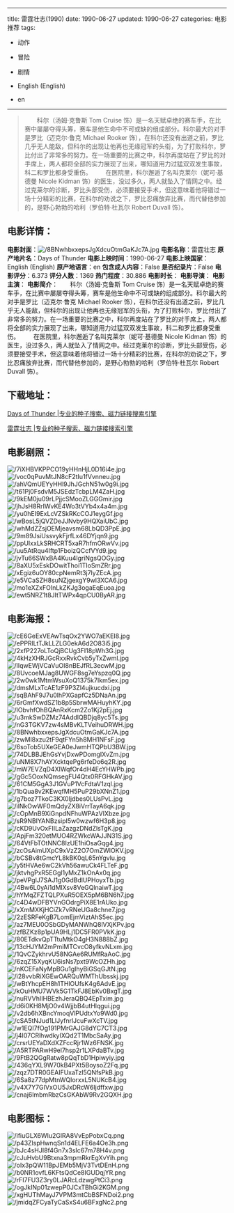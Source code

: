 
---
title: 雷霆壮志(1990)
date: 1990-06-27
updated: 1990-06-27
categories: 电影推荐
tags:
- 动作
- 冒险
- 剧情

- English (English)
- en
---


> 　　科尔（汤姆·克鲁斯 Tom Cruise 饰）是一名天赋卓绝的赛车手，在比赛中屡屡夺得头筹，赛车是他生命中不可或缺的组成部分。科尔最大的对手是罗比（迈克尔·鲁克 Michael Rooker 饰），在科尔还没有出道之前，罗比几乎无人能敌，但科尔的出现让他再也无缘冠军的头衔，为了打败科尔，罗比付出了非常多的努力。在一场重要的比赛之中，科尔再度站在了罗比的对手席上，两人都将全部的实力展现了出来，哪知道用力过猛双双发生事故，科二和罗比都身受重伤。 　　在医院里，科尔邂逅了名叫克莱尔（妮可·基德曼 Nicole Kidman 饰）的医生，没过多久，两人就坠入了情网之中。经过克莱尔的诊断，罗比头部受伤，必须要接受手术，但这意味着他将错过一场十分精彩的比赛，在科尔的劝说之下，罗比忍痛放弃比赛，而代替他参加的，是野心勃勃的哈利（罗伯特·杜瓦尔 Robert Duvall 饰）。

## **电影详情**：

**电影封面**：<img src="https://image.tmdb.org/t/p/w200/8BNwhbxxepsJgXdcuOtmGaKJc7A.jpg" alt="/8BNwhbxxepsJgXdcuOtmGaKJc7A.jpg" title="/8BNwhbxxepsJgXdcuOtmGaKJc7A.jpg">
**电影名称**：雷霆壮志
**原产地片名**：Days of Thunder
**电影上映时间**：1990-06-27
**电影上映国家**：English (English)
**原产地语言**：en
**包含成人内容**：False
**是否纪录片**：False
**电影评分**：6.373
**评分人数**：1369
**热门程度**：30.886
**电影时长**：
**电影导演**：
**电影主演**：
**电影简介**：　　科尔（汤姆·克鲁斯 Tom Cruise 饰）是一名天赋卓绝的赛车手，在比赛中屡屡夺得头筹，赛车是他生命中不可或缺的组成部分。科尔最大的对手是罗比（迈克尔·鲁克 Michael Rooker 饰），在科尔还没有出道之前，罗比几乎无人能敌，但科尔的出现让他再也无缘冠军的头衔，为了打败科尔，罗比付出了非常多的努力。在一场重要的比赛之中，科尔再度站在了罗比的对手席上，两人都将全部的实力展现了出来，哪知道用力过猛双双发生事故，科二和罗比都身受重伤。 　　在医院里，科尔邂逅了名叫克莱尔（妮可·基德曼 Nicole Kidman 饰）的医生，没过多久，两人就坠入了情网之中。经过克莱尔的诊断，罗比头部受伤，必须要接受手术，但这意味着他将错过一场十分精彩的比赛，在科尔的劝说之下，罗比忍痛放弃比赛，而代替他参加的，是野心勃勃的哈利（罗伯特·杜瓦尔 Robert Duvall 饰）。

## **下载地址**：
[Days of Thunder |专业的种子搜索、磁力链接搜索引擎](https://movie.amd794.com:2083/?search=Days%20of%20Thunder&ordering=&mode=match_phrase&page_size=10&page=1)

[雷霆壮志 |专业的种子搜索、磁力链接搜索引擎](https://movie.amd794.com:2083/?search=%E9%9B%B7%E9%9C%86%E5%A3%AE%E5%BF%97&ordering=&mode=match_phrase&page_size=10&page=1)
 

## **电影剧照**：
<img src="https://image.tmdb.org/t/p/original/7iXHBVKPPCO19yHHnHjL0D16i4e.jpg" alt="/7iXHBVKPPCO19yHHnHjL0D16i4e.jpg" title="/7iXHBVKPPCO19yHHnHjL0D16i4e.jpg"><img src="https://image.tmdb.org/t/p/original/voc0qPuvMtJN8cF2tIu1fVvnneu.jpg" alt="/voc0qPuvMtJN8cF2tIu1fVvnneu.jpg" title="/voc0qPuvMtJN8cF2tIu1fVvnneu.jpg"><img src="https://image.tmdb.org/t/p/original/ahVQmUEYyHHl9JhJGchN51w0g9i.jpg" alt="/ahVQmUEYyHHl9JhJGchN51w0g9i.jpg" title="/ahVQmUEYyHHl9JhJGchN51w0g9i.jpg"><img src="https://image.tmdb.org/t/p/original/t61Pj0FsdvM5JSEdzTcbpLM4ZaH.jpg" alt="/t61Pj0FsdvM5JSEdzTcbpLM4ZaH.jpg" title="/t61Pj0FsdvM5JSEdzTcbpLM4ZaH.jpg"><img src="https://image.tmdb.org/t/p/original/9kEM0ju09rLPjjcSMooZLGGGmir.jpg" alt="/9kEM0ju09rLPjjcSMooZLGGGmir.jpg" title="/9kEM0ju09rLPjjcSMooZLGGGmir.jpg"><img src="https://image.tmdb.org/t/p/original/jhJsH8RrIWvKE4Wo3tVYb4x4a4m.jpg" alt="/jhJsH8RrIWvKE4Wo3tVYb4x4a4m.jpg" title="/jhJsH8RrIWvKE4Wo3tVYb4x4a4m.jpg"><img src="https://image.tmdb.org/t/p/original/yu0hEI9ExLcVZSkRKcCOJ1eygGf.jpg" alt="/yu0hEI9ExLcVZSkRKcCOJ1eygGf.jpg" title="/yu0hEI9ExLcVZSkRKcCOJ1eygGf.jpg"><img src="https://image.tmdb.org/t/p/original/wBosL5jQVZDeJJNvby9HQXaiUbC.jpg" alt="/wBosL5jQVZDeJJNvby9HQXaiUbC.jpg" title="/wBosL5jQVZDeJJNvby9HQXaiUbC.jpg"><img src="https://image.tmdb.org/t/p/original/whMdZZsjOEMjeavsm68LbQD3PpE.jpg" alt="/whMdZZsjOEMjeavsm68LbQD3PpE.jpg" title="/whMdZZsjOEMjeavsm68LbQD3PpE.jpg"><img src="https://image.tmdb.org/t/p/original/9m89JsiUssvykFjrfLx46DYjqn9.jpg" alt="/9m89JsiUssvykFjrfLx46DYjqn9.jpg" title="/9m89JsiUssvykFjrfLx46DYjqn9.jpg"><img src="https://image.tmdb.org/t/p/original/ppUIxxLkSRHCRT5xaR7hfmORwVv.jpg" alt="/ppUIxxLkSRHCRT5xaR7hfmORwVv.jpg" title="/ppUIxxLkSRHCRT5xaR7hfmORwVv.jpg"><img src="https://image.tmdb.org/t/p/original/uu5AtRqu4Iftp1FboizQCcfVYd9.jpg" alt="/uu5AtRqu4Iftp1FboizQCcfVYd9.jpg" title="/uu5AtRqu4Iftp1FboizQCcfVYd9.jpg"><img src="https://image.tmdb.org/t/p/original/jvTu66SWxBA4Kuu4lgriNgsQOGy.jpg" alt="/jvTu66SWxBA4Kuu4lgriNgsQOGy.jpg" title="/jvTu66SWxBA4Kuu4lgriNgsQOGy.jpg"><img src="https://image.tmdb.org/t/p/original/8aXU5xEskDOwitThoi1TIoSmZRr.jpg" alt="/8aXU5xEskDOwitThoi1TIoSmZRr.jpg" title="/8aXU5xEskDOwitThoi1TIoSmZRr.jpg"><img src="https://image.tmdb.org/t/p/original/xEgiz6uOY80cpNemRt3j7lyZEcA.jpg" alt="/xEgiz6uOY80cpNemRt3j7lyZEcA.jpg" title="/xEgiz6uOY80cpNemRt3j7lyZEcA.jpg"><img src="https://image.tmdb.org/t/p/original/e5VCaSZH8suNZjgexgY9wl3XCA6.jpg" alt="/e5VCaSZH8suNZjgexgY9wl3XCA6.jpg" title="/e5VCaSZH8suNZjgexgY9wl3XCA6.jpg"><img src="https://image.tmdb.org/t/p/original/mo1eXZxFOInLkZKJg3ogaEqEuoa.jpg" alt="/mo1eXZxFOInLkZKJg3ogaEqEuoa.jpg" title="/mo1eXZxFOInLkZKJg3ogaEqEuoa.jpg"><img src="https://image.tmdb.org/t/p/original/ewt5NRZ1t8JItTWPx4qpCU0ByAR.jpg" alt="/ewt5NRZ1t8JItTWPx4qpCU0ByAR.jpg" title="/ewt5NRZ1t8JItTWPx4qpCU0ByAR.jpg">

## **电影海报**：
<img src="https://image.tmdb.org/t/p/original/cE6GeExVEAwTsqOx2YWO7aEKEI8.jpg" alt="/cE6GeExVEAwTsqOx2YWO7aEKEI8.jpg" title="/cE6GeExVEAwTsqOx2YWO7aEKEI8.jpg"><img src="https://image.tmdb.org/t/p/original/ePPRlLtTJkLLZLG0ekA6d2O83i5.jpg" alt="/ePPRlLtTJkLLZLG0ekA6d2O83i5.jpg" title="/ePPRlLtTJkLLZLG0ekA6d2O83i5.jpg"><img src="https://image.tmdb.org/t/p/original/2xfP227oLToQjBCUg3FI18pWh3G.jpg" alt="/2xfP227oLToQjBCUg3FI18pWh3G.jpg" title="/2xfP227oLToQjBCUg3FI18pWh3G.jpg"><img src="https://image.tmdb.org/t/p/original/4kHzXHRJGcRxxRvkCvb5yTxZwml.jpg" alt="/4kHzXHRJGcRxxRvkCvb5yTxZwml.jpg" title="/4kHzXHRJGcRxxRvkCvb5yTxZwml.jpg"><img src="https://image.tmdb.org/t/p/original/lIqwEWjVCaVuOI8nBEJfRL3ecwM.jpg" alt="/lIqwEWjVCaVuOI8nBEJfRL3ecwM.jpg" title="/lIqwEWjVCaVuOI8nBEJfRL3ecwM.jpg"><img src="https://image.tmdb.org/t/p/original/8UvcoeMJag8UWGF8sg7eYspzq0Q.jpg" alt="/8UvcoeMJag8UWGF8sg7eYspzq0Q.jpg" title="/8UvcoeMJag8UWGF8sg7eYspzq0Q.jpg"><img src="https://image.tmdb.org/t/p/original/2w0wk1MtmWsuXoQ1375k7Ikm5ex.jpg" alt="/2w0wk1MtmWsuXoQ1375k7Ikm5ex.jpg" title="/2w0wk1MtmWsuXoQ1375k7Ikm5ex.jpg"><img src="https://image.tmdb.org/t/p/original/dmsMLxTcAE1zF9P3Zl4ujkucdxi.jpg" alt="/dmsMLxTcAE1zF9P3Zl4ujkucdxi.jpg" title="/dmsMLxTcAE1zF9P3Zl4ujkucdxi.jpg"><img src="https://image.tmdb.org/t/p/original/sqBAhF9J7u0lhPXGapfCz5DNaAn.jpg" alt="/sqBAhF9J7u0lhPXGapfCz5DNaAn.jpg" title="/sqBAhF9J7u0lhPXGapfCz5DNaAn.jpg"><img src="https://image.tmdb.org/t/p/original/6rGmfXwdSZ1b8p5SbrwMAHuyhKY.jpg" alt="/6rGmfXwdSZ1b8p5SbrwMAHuyhKY.jpg" title="/6rGmfXwdSZ1b8p5SbrwMAHuyhKY.jpg"><img src="https://image.tmdb.org/t/p/original/lObvhfOhBQAnRxKcm2Zo1Kj2pEj.jpg" alt="/lObvhfOhBQAnRxKcm2Zo1Kj2pEj.jpg" title="/lObvhfOhBQAnRxKcm2Zo1Kj2pEj.jpg"><img src="https://image.tmdb.org/t/p/original/u3mkSwDZMz74AddlQBDjq8yc5Ts.jpg" alt="/u3mkSwDZMz74AddlQBDjq8yc5Ts.jpg" title="/u3mkSwDZMz74AddlQBDjq8yc5Ts.jpg"><img src="https://image.tmdb.org/t/p/original/nG3TGKV7zw4sMBvKLTVeihuDRWH.jpg" alt="/nG3TGKV7zw4sMBvKLTVeihuDRWH.jpg" title="/nG3TGKV7zw4sMBvKLTVeihuDRWH.jpg"><img src="https://image.tmdb.org/t/p/original/8BNwhbxxepsJgXdcuOtmGaKJc7A.jpg" alt="/8BNwhbxxepsJgXdcuOtmGaKJc7A.jpg" title="/8BNwhbxxepsJgXdcuOtmGaKJc7A.jpg"><img src="https://image.tmdb.org/t/p/original/zwMl8xzu2tF9qtFYn5h8MH1NFsF.jpg" alt="/zwMl8xzu2tF9qtFYn5h8MH1NFsF.jpg" title="/zwMl8xzu2tF9qtFYn5h8MH1NFsF.jpg"><img src="https://image.tmdb.org/t/p/original/6soTob5UXeGEA0eJwmHTQPbU3BW.jpg" alt="/6soTob5UXeGEA0eJwmHTQPbU3BW.jpg" title="/6soTob5UXeGEA0eJwmHTQPbU3BW.jpg"><img src="https://image.tmdb.org/t/p/original/74DLBBJEhGsYvjDxwPDomgIXvZm.jpg" alt="/74DLBBJEhGsYvjDxwPDomgIXvZm.jpg" title="/74DLBBJEhGsYvjDxwPDomgIXvZm.jpg"><img src="https://image.tmdb.org/t/p/original/uNM8X7hAYXcktqePg6rfeDo6q2R.jpg" alt="/uNM8X7hAYXcktqePg6rfeDo6q2R.jpg" title="/uNM8X7hAYXcktqePg6rfeDo6q2R.jpg"><img src="https://image.tmdb.org/t/p/original/mW7EVZqD4XIWqfOr4dH4EcYHWPb.jpg" alt="/mW7EVZqD4XIWqfOr4dH4EcYHWPb.jpg" title="/mW7EVZqD4XIWqfOr4dH4EcYHWPb.jpg"><img src="https://image.tmdb.org/t/p/original/gGc5OoxNQmsegFU4Qtx0RFGHkAV.jpg" alt="/gGc5OoxNQmsegFU4Qtx0RFGHkAV.jpg" title="/gGc5OoxNQmsegFU4Qtx0RFGHkAV.jpg"><img src="https://image.tmdb.org/t/p/original/61CM5GgA3J1GVuP1VcFdtaV1zql.jpg" alt="/61CM5GgA3J1GVuP1VcFdtaV1zql.jpg" title="/61CM5GgA3J1GVuP1VcFdtaV1zql.jpg"><img src="https://image.tmdb.org/t/p/original/1bQua8v2KEwqfMH5PuP29bXNnZ1.jpg" alt="/1bQua8v2KEwqfMH5PuP29bXNnZ1.jpg" title="/1bQua8v2KEwqfMH5PuP29bXNnZ1.jpg"><img src="https://image.tmdb.org/t/p/original/g7boz7TkoC3KX0Ijdbes0LUsPvL.jpg" alt="/g7boz7TkoC3KX0Ijdbes0LUsPvL.jpg" title="/g7boz7TkoC3KX0Ijdbes0LUsPvL.jpg"><img src="https://image.tmdb.org/t/p/original/ilNkOwWF0mQdyZX8iVrrTayA6qk.jpg" alt="/ilNkOwWF0mQdyZX8iVrrTayA6qk.jpg" title="/ilNkOwWF0mQdyZX8iVrrTayA6qk.jpg"><img src="https://image.tmdb.org/t/p/original/cOpMnB9XiGnpdNFhuWPAzVIXbze.jpg" alt="/cOpMnB9XiGnpdNFhuWPAzVIXbze.jpg" title="/cOpMnB9XiGnpdNFhuWPAzVIXbze.jpg"><img src="https://image.tmdb.org/t/p/original/sR9NBIYANBzsipI5w0wzwf6H3p8.jpg" alt="/sR9NBIYANBzsipI5w0wzwf6H3p8.jpg" title="/sR9NBIYANBzsipI5w0wzwf6H3p8.jpg"><img src="https://image.tmdb.org/t/p/original/cKD9UvOxFIILaZazgzDNdZlsTgK.jpg" alt="/cKD9UvOxFIILaZazgzDNdZlsTgK.jpg" title="/cKD9UvOxFIILaZazgzDNdZlsTgK.jpg"><img src="https://image.tmdb.org/t/p/original/ApjFm320etMUO4RZWkcWAJJN31S.jpg" alt="/ApjFm320etMUO4RZWkcWAJJN31S.jpg" title="/ApjFm320etMUO4RZWkcWAJJN31S.jpg"><img src="https://image.tmdb.org/t/p/original/64VtFbTOtNNC8IzUE1hiOsaGqg4.jpg" alt="/64VtFbTOtNNC8IzUE1hiOsaGqg4.jpg" title="/64VtFbTOtNNC8IzUE1hiOsaGqg4.jpg"><img src="https://image.tmdb.org/t/p/original/zcOsAimUXpC9xVzZ2O7OmZWlOKV.jpg" alt="/zcOsAimUXpC9xVzZ2O7OmZWlOKV.jpg" title="/zcOsAimUXpC9xVzZ2O7OmZWlOKV.jpg"><img src="https://image.tmdb.org/t/p/original/bCSBv8tGmcYL8kBK0qL65nYgvlu.jpg" alt="/bCSBv8tGmcYL8kBK0qL65nYgvlu.jpg" title="/bCSBv8tGmcYL8kBK0qL65nYgvlu.jpg"><img src="https://image.tmdb.org/t/p/original/y5tHVAe6wC2kVh56awuCk4FLTeF.jpg" alt="/y5tHVAe6wC2kVh56awuCk4FLTeF.jpg" title="/y5tHVAe6wC2kVh56awuCk4FLTeF.jpg"><img src="https://image.tmdb.org/t/p/original/jktvhgPxR5EGgl1yMxZ1kOnAx0q.jpg" alt="/jktvhgPxR5EGgl1yMxZ1kOnAx0q.jpg" title="/jktvhgPxR5EGgl1yMxZ1kOnAx0q.jpg"><img src="https://image.tmdb.org/t/p/original/peVPglJ7SAJ1g0GdBdlUPHoyxTb.jpg" alt="/peVPglJ7SAJ1g0GdBdlUPHoyxTb.jpg" title="/peVPglJ7SAJ1g0GdBdlUPHoyxTb.jpg"><img src="https://image.tmdb.org/t/p/original/4Bw6L0yAi1dMlXsv8VeGQlnaiwT.jpg" alt="/4Bw6L0yAi1dMlXsv8VeGQlnaiwT.jpg" title="/4Bw6L0yAi1dMlXsv8VeGQlnaiwT.jpg"><img src="https://image.tmdb.org/t/p/original/hYMqZFZTQLPXuR5OEX5pM6BN6h7.jpg" alt="/hYMqZFZTQLPXuR5OEX5pM6BN6h7.jpg" title="/hYMqZFZTQLPXuR5OEX5pM6BN6h7.jpg"><img src="https://image.tmdb.org/t/p/original/c4D4wDFBYVnGOdrgPiX8E1rAUko.jpg" alt="/c4D4wDFBYVnGOdrgPiX8E1rAUko.jpg" title="/c4D4wDFBYVnGOdrgPiX8E1rAUko.jpg"><img src="https://image.tmdb.org/t/p/original/xXmMXKjHCiZk7vRNeUGa8chne7.jpg" alt="/xXmMXKjHCiZk7vRNeUGa8chne7.jpg" title="/xXmMXKjHCiZk7vRNeUGa8chne7.jpg"><img src="https://image.tmdb.org/t/p/original/2zESRFeKgB7LomEjmViztAhS5ec.jpg" alt="/2zESRFeKgB7LomEjmViztAhS5ec.jpg" title="/2zESRFeKgB7LomEjmViztAhS5ec.jpg"><img src="https://image.tmdb.org/t/p/original/az7MEU0OSbGDyMANWhQ8lVXjKPv.jpg" alt="/az7MEU0OSbGDyMANWhQ8lVXjKPv.jpg" title="/az7MEU0OSbGDyMANWhQ8lVXjKPv.jpg"><img src="https://image.tmdb.org/t/p/original/zfBZKz8p1pUA9HLj1DC5FR0PVkK.jpg" alt="/zfBZKz8p1pUA9HLj1DC5FR0PVkK.jpg" title="/zfBZKz8p1pUA9HLj1DC5FR0PVkK.jpg"><img src="https://image.tmdb.org/t/p/original/80ETdkvQpTTtuMtkO4gH3N888bZ.jpg" alt="/80ETdkvQpTTtuMtkO4gH3N888bZ.jpg" title="/80ETdkvQpTTtuMtkO4gH3N888bZ.jpg"><img src="https://image.tmdb.org/t/p/original/13cHJYM2mPmiMTCvcO8yfkvNLxm.jpg" alt="/13cHJYM2mPmiMTCvcO8yfkvNLxm.jpg" title="/13cHJYM2mPmiMTCvcO8yfkvNLxm.jpg"><img src="https://image.tmdb.org/t/p/original/1QvCZykhrvU58NGAe6RUMfRaAoC.jpg" alt="/1QvCZykhrvU58NGAe6RUMfRaAoC.jpg" title="/1QvCZykhrvU58NGAe6RUMfRaAoC.jpg"><img src="https://image.tmdb.org/t/p/original/6zqZ15XyqKU6isNs7pxt9WcOZHh.jpg" alt="/6zqZ15XyqKU6isNs7pxt9WcOZHh.jpg" title="/6zqZ15XyqKU6isNs7pxt9WcOZHh.jpg"><img src="https://image.tmdb.org/t/p/original/nKCEFaNyMpBGu1gIhyBiGSqGJtN.jpg" alt="/nKCEFaNyMpBGu1gIhyBiGSqGJtN.jpg" title="/nKCEFaNyMpBGu1gIhyBiGSqGJtN.jpg"><img src="https://image.tmdb.org/t/p/original/i28vvbRiXGEwOARQuWMThUbsskj.jpg" alt="/i28vvbRiXGEwOARQuWMThUbsskj.jpg" title="/i28vvbRiXGEwOARQuWMThUbsskj.jpg"><img src="https://image.tmdb.org/t/p/original/wBtYhcpEH8h1THlOUfsK4g6AdvE.jpg" alt="/wBtYhcpEH8h1THlOUfsK4g6AdvE.jpg" title="/wBtYhcpEH8h1THlOUfsK4g6AdvE.jpg"><img src="https://image.tmdb.org/t/p/original/kOuHMU7WVk5G1TkFJ8EbKv0BxgT.jpg" alt="/kOuHMU7WVk5G1TkFJ8EbKv0BxgT.jpg" title="/kOuHMU7WVk5G1TkFJ8EbKv0BxgT.jpg"><img src="https://image.tmdb.org/t/p/original/nuRVVhIIHBEzhJeraQBQ4EpTxim.jpg" alt="/nuRVVhIIHBEzhJeraQBQ4EpTxim.jpg" title="/nuRVVhIIHBEzhJeraQBQ4EpTxim.jpg"><img src="https://image.tmdb.org/t/p/original/d6i0KH8MjO0v4WjjbB4utHlqgui.jpg" alt="/d6i0KH8MjO0v4WjjbB4utHlqgui.jpg" title="/d6i0KH8MjO0v4WjjbB4utHlqgui.jpg"><img src="https://image.tmdb.org/t/p/original/v2db6hXBncYmoqVlPUdtxYo9Wd0.jpg" alt="/v2db6hXBncYmoqVlPUdtxYo9Wd0.jpg" title="/v2db6hXBncYmoqVlPUdtxYo9Wd0.jpg"><img src="https://image.tmdb.org/t/p/original/cSA5tNJud1LlJyfnrlJcuFwXcTV.jpg" alt="/cSA5tNJud1LlJyfnrlJcuFwXcTV.jpg" title="/cSA5tNJud1LlJyfnrlJcuFwXcTV.jpg"><img src="https://image.tmdb.org/t/p/original/w1EQI7fOg191PMrGAJG8dYC7CT3.jpg" alt="/w1EQI7fOg191PMrGAJG8dYC7CT3.jpg" title="/w1EQI7fOg191PMrGAJG8dYC7CT3.jpg"><img src="https://image.tmdb.org/t/p/original/j4I07CRlhwdkyIXQd2T1MbcSaAy.jpg" alt="/j4I07CRlhwdkyIXQd2T1MbcSaAy.jpg" title="/j4I07CRlhwdkyIXQd2T1MbcSaAy.jpg"><img src="https://image.tmdb.org/t/p/original/crsrUEYaDXdXZFccRjr1Wz6FNSK.jpg" alt="/crsrUEYaDXdXZFccRjr1Wz6FNSK.jpg" title="/crsrUEYaDXdXZFccRjr1Wz6FNSK.jpg"><img src="https://image.tmdb.org/t/p/original/A5RTPARwH9el7hsp2r1LXPdaBTv.jpg" alt="/A5RTPARwH9el7hsp2r1LXPdaBTv.jpg" title="/A5RTPARwH9el7hsp2r1LXPdaBTv.jpg"><img src="https://image.tmdb.org/t/p/original/9FtB2QGgRatw8pQqTbD1Hpiwyiy.jpg" alt="/9FtB2QGgRatw8pQqTbD1Hpiwyiy.jpg" title="/9FtB2QGgRatw8pQqTbD1Hpiwyiy.jpg"><img src="https://image.tmdb.org/t/p/original/436qYXL9W70kB4PXt5BoysoZ2Fq.jpg" alt="/436qYXL9W70kB4PXt5BoysoZ2Fq.jpg" title="/436qYXL9W70kB4PXt5BoysoZ2Fq.jpg"><img src="https://image.tmdb.org/t/p/original/zqz7DTR0GEAIFUxaTzl5QNfsPkB.jpg" alt="/zqz7DTR0GEAIFUxaTzl5QNfsPkB.jpg" title="/zqz7DTR0GEAIFUxaTzl5QNfsPkB.jpg"><img src="https://image.tmdb.org/t/p/original/6Sa8z77dpMtnWQlorxxL5NUKcB4.jpg" alt="/6Sa8z77dpMtnWQlorxxL5NUKcB4.jpg" title="/6Sa8z77dpMtnWQlorxxL5NUKcB4.jpg"><img src="https://image.tmdb.org/t/p/original/v4X7Y7GIVxOU5JxDRcW6Ijdffxw.jpg" alt="/v4X7Y7GIVxOU5JxDRcW6Ijdffxw.jpg" title="/v4X7Y7GIVxOU5JxDRcW6Ijdffxw.jpg"><img src="https://image.tmdb.org/t/p/original/cnaj6lmbmRbzCsGKAbW9Rv2GQXH.jpg" alt="/cnaj6lmbmRbzCsGKAbW9Rv2GQXH.jpg" title="/cnaj6lmbmRbzCsGKAbW9Rv2GQXH.jpg">

## **电影图标**：
<img src="https://image.tmdb.org/t/p/original/ifiuGLX6WIu2GlRA8VvEpPobxCq.png" alt="/ifiuGLX6WIu2GlRA8VvEpPobxCq.png" title="/ifiuGLX6WIu2GlRA8VvEpPobxCq.png"><img src="https://image.tmdb.org/t/p/original/p43ZlspHwnqSn1d4ELFE6a4Oe3h.png" alt="/p43ZlspHwnqSn1d4ELFE6a4Oe3h.png" title="/p43ZlspHwnqSn1d4ELFE6a4Oe3h.png"><img src="https://image.tmdb.org/t/p/original/bJc4sHJI8f4Gn7x3sIc67m78H4v.png" alt="/bJc4sHJI8f4Gn7x3sIc67m78H4v.png" title="/bJc4sHJI8f4Gn7x3sIc67m78H4v.png"><img src="https://image.tmdb.org/t/p/original/cJuHvbU9Btxna3mpmRkrEgXvYih.png" alt="/cJuHvbU9Btxna3mpmRkrEgXvYih.png" title="/cJuHvbU9Btxna3mpmRkrEgXvYih.png"><img src="https://image.tmdb.org/t/p/original/oIx3pQW11BpJEMb5MjV3TvtDEnH.png" alt="/oIx3pQW11BpJEMb5MjV3TvtDEnH.png" title="/oIx3pQW11BpJEMb5MjV3TvtDEnH.png"><img src="https://image.tmdb.org/t/p/original/b0NR1ovfL6KFtsQdCe8IGUDqjYR.png" alt="/b0NR1ovfL6KFtsQdCe8IGUDqjYR.png" title="/b0NR1ovfL6KFtsQdCe8IGUDqjYR.png"><img src="https://image.tmdb.org/t/p/original/rFI7FU3Z3ry0LJARcLdzwgPtCi3.png" alt="/rFI7FU3Z3ry0LJARcLdzwgPtCi3.png" title="/rFI7FU3Z3ry0LJARcLdzwgPtCi3.png"><img src="https://image.tmdb.org/t/p/original/ogJkINp01zwepP0JCxTBhGi2KGM.png" alt="/ogJkINp01zwepP0JCxTBhGi2KGM.png" title="/ogJkINp01zwepP0JCxTBhGi2KGM.png"><img src="https://image.tmdb.org/t/p/original/xgHUThMayJ7VPM3mtCbBSFNDoi2.png" alt="/xgHUThMayJ7VPM3mtCbBSFNDoi2.png" title="/xgHUThMayJ7VPM3mtCbBSFNDoi2.png"><img src="https://image.tmdb.org/t/p/original/jmidqZFCyaTyCaSxS4u6BFxgNc2.png" alt="/jmidqZFCyaTyCaSxS4u6BFxgNc2.png" title="/jmidqZFCyaTyCaSxS4u6BFxgNc2.png">
